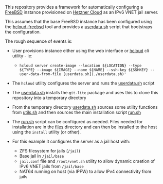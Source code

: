 
This repository provides a framework for automatically configuring a
[FreeBSD](https://www.freebsd.org) instance provisioned on 
[Hetzner Cloud](https://www.hetzner.com/cloud) as an IPv6 VNET jail server.

This assumes that the base FreeBSD instance has been configured using 
the [hcloud-freebsd](https://github.com/paulc/hcloud-freebsd) tool
and provides a [userdata.sh](./userdata.sh) script that bootstraps 
the configuration.

The rough sequence of events is:

- User provisions instance either using the web interface or
  [hcloud](https://github.com/hetznercloud/cli) cli utility - ie:

    * `hcloud server create-image --location ${LOCATION} --type ${TYPE} --image ${IMAGE} --name ${NAME} --ssh-key ${SSHKEY} --user-data-from-file [userdata.sh](./userdata.sh)'`

- The `hcloud` utility configures the server and runs the 
  [userdata.sh](./userdata.sh) script 

- The [userdata.sh](./userdata.sh) installs the `git-lite` package and uses
  this to clone this repository into a temporary directory

- From the temporary directory [userdata.sh](./userdata.sh) sources some 
  utility functions from [utils.sh](./utils.sh) and then sources the 
  main installation script [run.sh](./run.sh)

- The [run.sh](./run.sh) script can be confiigured as needed. Files needed 
  for installation are in the [files](./files) directory and can then be 
  installed to the host using the `install` utility (or other).

- For this example it configures the server as a jail host with:

    * ZFS filesystem for jails (`/jail`)
    * Base jail in `/jail/base` 
    * `jail.conf` file and `/root/vnet.sh` utility to allow dynamic craetion of
      IPv6 VNET jails from `/jail/base`
    * NAT64 running on host (via IPFW) to allow IPv4 connectivity from jails

